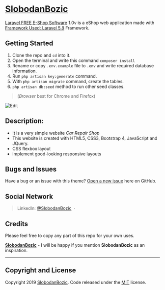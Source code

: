 



# [SlobodanBozic](https://github.com/SlobodanBozic)

[Laravel FREE E-Shop Software](http://autoservisbozic.com/) 1.0v is a eShop web application made with [Framework Used: Laravel 5.8](https://laravel.com/docs/5.8/) Framework.

## Getting Started
1. Clone the repo and `cd` into it.
2. Open the terminal and write this command `composer install`
3. Rename or copy `.env.example` file to `.env` and write required database information.
4. Run `php artisan key:generate` command.
5. With `php artisan migrate` command, create the tables.
6. `php artisan db:seed` method to run other seed classes.


>(*Browser* best for Chrome and Firefox)


![Edit](images/front-page.png)

## Description:
* It is a very simple website *Car Repair Shop*
* This website is created with HTML5, CSS3, Bootstrap 4, JavaScript and JQuery.
* CSS flexbox layout
* implement good-looking responsive layouts


## Bugs and Issues
Have a bug or an issue with this theme? [Open a new issue](https://github.com/SlobodanBozic/AutoServisBozic/issues) here on GitHub.

## Social Network
> LinkedIn: [@SlobodanBozic](https://www.linkedin.com/in/slobodan-bo%C5%BEi%C4%87-1b7917a0/) &nbsp;&middot;&nbsp;

## Credits
Please feel free to copy any part of this repo for your own uses.

**[SlobodanBozic](http://www.slobodanbozic.com/)** - I will be happy if you mention **SlobodanBozic** as an inspiration.

<hr>

## Copyright and License

Copyright 2019 [SlobodanBozic](https://github.com/SlobodanBozic). Code released under the [MIT](https://opensource.org/licenses/MIT) license.

